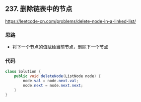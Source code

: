 ## 237. 删除链表中的节点

https://leetcode-cn.com/problems/delete-node-in-a-linked-list/

### 思路

- 将下一个节点的值赋给当前节点，删除下一个节点

### 代码

```Java
class Solution {
    public void deleteNode(ListNode node) {
        node.val = node.next.val;
        node.next = node.next.next;
    }
}
```


